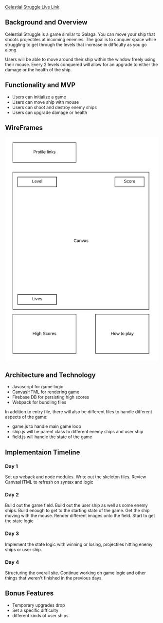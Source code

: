 [Celestial Struggle Live Link](https://cjchoi97.github.io/celestial-struggle/ "Celestial Struggle Live Link")

## Background and Overview
Celestial Struggle is a game similar to Galaga. You can move your ship that shoots projectiles at incoming enemies. The goal is to conquer space while struggling to get through the levels that increase in difficulty as you go along. 

Users will be able to move around their ship within the window freely using their mouse. Every 2 levels conquered will allow for an upgrade to either the damage or the health of the ship.

## Functionality and MVP
* Users can initialize a game
* Users can move ship with mouse
* Users can shoot and destroy enemy ships
* Users can upgrade damage or health

## WireFrames
![alt text](https://github.com/cjchoi97/celestial-struggle/blob/master/celestial-struggle-wireframe.png "wireframe")

## Architecture and Technology
* Javascript for game logic
* CanvasHTML for rendering game
* Firebase DB for persisting high scores
* Webpack for bundling files

In addition to entry file, there will also be different files to handle different aspects of the game:
* game.js to handle main game loop
* ship.js will be parent class to different enemy ships and user ship
* field.js will handle the state of the game

## Implementaion Timeline
### Day 1
Set up weback and node modules. Write out the skeleton files. Review CanvasHTML to refresh on syntax and logic

### Day 2
Build out the game field. Build out the user ship as well as some enemy ships. Build enough to get to the starting state of the game. Get the ship moving with the mouse. Render different images onto the field. Start to get the state logic

### Day 3
Implement the state logic with winning or losing, projectiles hitting enemy ships or user ship.

### Day 4
Structuring the overall site. Continue working on game logic and other things that weren't finished in the previous days.


## Bonus Features
* Temporary upgrades drop
* Set a specific difficulty
* different kinds of user ships
